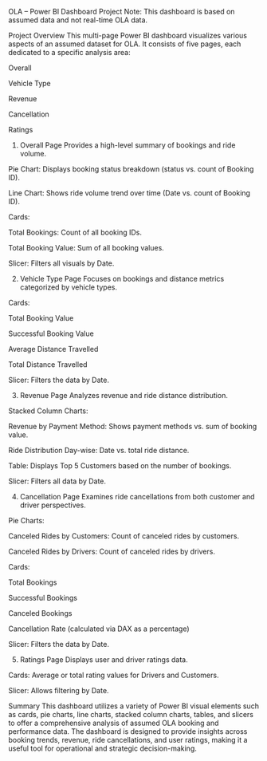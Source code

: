 OLA – Power BI Dashboard Project
Note: This dashboard is based on assumed data and not real-time OLA data.

Project Overview
This multi-page Power BI dashboard visualizes various aspects of an assumed dataset for OLA. It consists of five pages, each dedicated to a specific analysis area:

Overall

Vehicle Type

Revenue

Cancellation

Ratings

1. Overall Page
Provides a high-level summary of bookings and ride volume.

Pie Chart: Displays booking status breakdown (status vs. count of Booking ID).

Line Chart: Shows ride volume trend over time (Date vs. count of Booking ID).

Cards:

Total Bookings: Count of all booking IDs.

Total Booking Value: Sum of all booking values.

Slicer: Filters all visuals by Date.

2. Vehicle Type Page
Focuses on bookings and distance metrics categorized by vehicle types.

Cards:

Total Booking Value

Successful Booking Value

Average Distance Travelled

Total Distance Travelled

Slicer: Filters the data by Date.

3. Revenue Page
Analyzes revenue and ride distance distribution.

Stacked Column Charts:

Revenue by Payment Method: Shows payment methods vs. sum of booking value.

Ride Distribution Day-wise: Date vs. total ride distance.

Table: Displays Top 5 Customers based on the number of bookings.

Slicer: Filters all data by Date.

4. Cancellation Page
Examines ride cancellations from both customer and driver perspectives.

Pie Charts:

Canceled Rides by Customers: Count of canceled rides by customers.

Canceled Rides by Drivers: Count of canceled rides by drivers.

Cards:

Total Bookings

Successful Bookings

Canceled Bookings

Cancellation Rate (calculated via DAX as a percentage)

Slicer: Filters the data by Date.

5. Ratings Page
Displays user and driver ratings data.

Cards: Average or total rating values for Drivers and Customers.

Slicer: Allows filtering by Date.

Summary
This dashboard utilizes a variety of Power BI visual elements such as cards, pie charts, line charts, stacked column charts, tables, and slicers to offer a comprehensive analysis of assumed OLA booking and performance data. The dashboard is designed to provide insights across booking trends, revenue, ride cancellations, and user ratings, making it a useful tool for operational and strategic decision-making.

